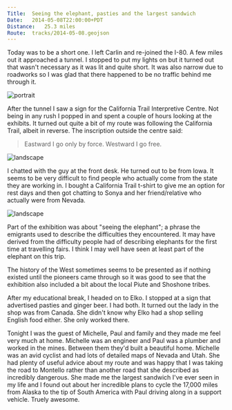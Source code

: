 ```yaml
---
Title:	Seeing the elephant, pasties and the largest sandwich
Date:	2014-05-08T22:00:00+PDT
Distance:	25.3 miles
Route:	tracks/2014-05-08.geojson
---
```


Today was to be a short one. I left Carlin and re-joined the I-80. A few miles out it approached a tunnel. I stopped to put my lights on but it turned out that wasn't necessary as it was lit and quite short. It was also narrow due to roadworks so I was glad that there happened to be no traffic behind me through it.

![portrait](https://farm6.staticflickr.com/5489/14196319915_b0b58b16f3_c.jpg "California Trail")

After the tunnel I saw a sign for the California Trail Interpretive Centre. Not being in any rush I popped in and spent a couple of hours looking at the exhibits. It turned out quite a bit of my route was following the California Trail, albeit in reverse. The inscription outside the centre said:

> Eastward I go only by force. Westward I go free.

![landscape](https://farm6.staticflickr.com/5535/14173181026_88e2c1ce58_z.jpg "Eastward I go only by force. Westward I go free.")

I chatted with the guy at the front desk. He turned out to be from Iowa. It seems to be very difficult to find people who actually come from the state they are working in. I bought a California Trail t-shirt to give me an option for rest days and then got chatting to Sonya and her friend/relative who actually were from Nevada.

![landscape](https://farm8.staticflickr.com/7377/14009668128_4ef7a2bfdf_z.jpg "Genuine Nevadans")

Part of the exhibition was about "seeing the elephant"; a phrase the emigrants used to describe the difficulties they encountered. It may have derived from the difficulty people had of describing elephants for the first time at travelling fairs. I think I may well have seen at least part of the elephant on this trip. 

The history of the West sometimes seems to be presented as if nothing existed until the pioneers came through so it was good to see that the exhibition also included a bit about the local Piute and Shoshone tribes.

After my educational break, I headed on to Elko. I stopped at a sign that advertised pasties and ginger beer. I had both. It turned out the lady in the shop was from Canada. She didn't know why Elko had a shop selling English food either. She only worked there.

Tonight I was the guest of Michelle, Paul and family and they made me feel very much at home. Michelle was an engineer and Paul was a plumber and worked in the mines. Between them they'd built a beautiful home. Michelle was an avid cyclist and had lots of detailed maps of Nevada and Utah. She had plenty of useful advice about my route and was happy that I was taking the road to Montello rather than another road that she described as incredibly dangerous. She made me the largest sandwich I've ever seen in my life and I found out about her incredible plans to cycle the 17,000 miles from Alaska to the tip of South America with Paul driving along in a support vehicle. Truely awesome.
